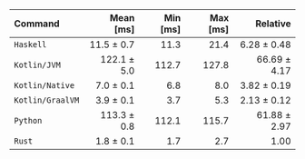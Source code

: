 | Command | Mean [ms] | Min [ms] | Max [ms] | Relative |
|:---|---:|---:|---:|---:|
| `Haskell` | 11.5 ± 0.7 | 11.3 | 21.4 | 6.28 ± 0.48 |
| `Kotlin/JVM` | 122.1 ± 5.0 | 112.7 | 127.8 | 66.69 ± 4.17 |
| `Kotlin/Native` | 7.0 ± 0.1 | 6.8 | 8.0 | 3.82 ± 0.19 |
| `Kotlin/GraalVM` | 3.9 ± 0.1 | 3.7 | 5.3 | 2.13 ± 0.12 |
| `Python` | 113.3 ± 0.8 | 112.1 | 115.7 | 61.88 ± 2.97 |
| `Rust` | 1.8 ± 0.1 | 1.7 | 2.7 | 1.00 |
